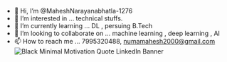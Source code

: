 - 👋 Hi, I’m @MaheshNarayanabhatla-1276
- 👀 I’m interested in ... technical stuffs.
- 🌱 I’m currently learning ... DL , persuing B.Tech
- 💞️ I’m looking to collaborate on ...   machine learning , deep learning , AI
- 📫 How to reach me ...    7995320488, numamahesh2000@gmail.com
![Black Minimal Motivation Quote LinkedIn Banner](https://github.com/MaheshNarayanabhatla-1276/MaheshNarayanabhatla-1276/assets/66712941/41bc1570-c66d-4f3e-9116-a22eb4745796)

<!---
MaheshNarayanabhatla-1276/MaheshNarayanabhatla-1276 is a ✨ special ✨ repository because its `README.md` (this file) appears on your GitHub profile.
You can click the Preview link to take a look at your changes.
--->
